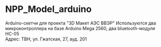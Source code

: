 ﻿# NPP_Model_arduino
Arduino-скетчи для проекта "3D Макет АЭС ВВЭР"
Используются два микроконтроллера на базе Arduino Mega 2560, два bluetooth-модуля HC-05
<br />Адрес: ТВН, ул. Гжатская, 27, ауд. 201
